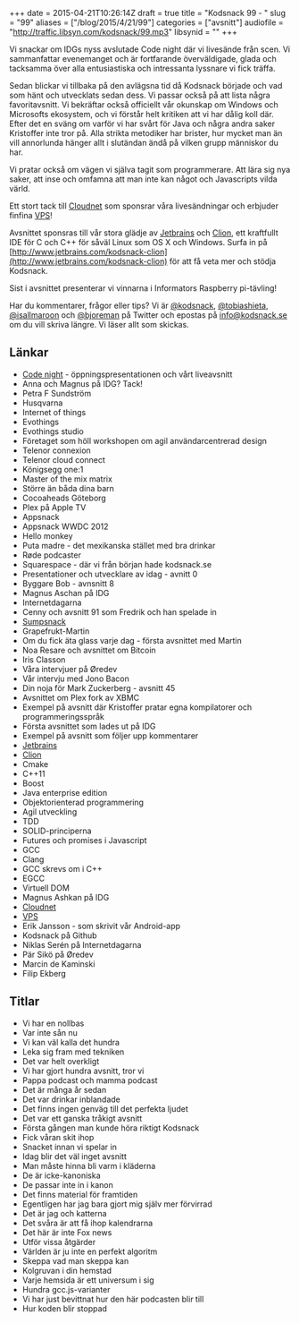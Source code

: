 +++
date = 2015-04-21T10:26:14Z
draft = true
title = "Kodsnack 99 - "
slug = "99"
aliases = ["/blog/2015/4/21/99"]
categories = ["avsnitt"]
audiofile = "http://traffic.libsyn.com/kodsnack/99.mp3"
libsynid = ""
+++

Vi snackar om IDGs nyss avslutade Code night där vi livesände från scen. Vi sammanfattar evenemanget och är fortfarande överväldigade, glada och tacksamma över alla entusiastiska och intressanta lyssnare vi fick träffa.

Sedan blickar vi tillbaka på den avlägsna tid då Kodsnack började och vad som hänt och utvecklats sedan dess. Vi passar också på att lista några favoritavsnitt. Vi bekräftar också officiellt vår okunskap om Windows och Microsofts ekosystem, och vi förstår helt kritiken att vi har dålig koll där. Efter det en sväng om varför vi har svårt för Java och några andra saker Kristoffer inte tror på. Alla strikta metodiker har brister, hur mycket man än vill annorlunda hänger allt i slutändan ändå på vilken grupp människor du har.

Vi pratar också om vägen vi själva tagit som programmerare. Att lära sig nya saker, att inse och omfamna att man inte kan något och Javascripts vilda värld.

Ett stort tack till [Cloudnet](http://www.cloudnet.se) som sponsrar våra livesändningar och erbjuder finfina  [VPS](http://en.wikipedia.org/wiki/Virtual_private_server)!

Avsnittet sponsras till vår stora glädje av [Jetbrains](http://www.jetbrains.com) och [Clion](http://www.jetbrains.com/kodsnack-clion), ett kraftfullt IDE för C och C++ för såväl Linux som OS X och Windows. Surfa in på [http://www.jetbrains.com/kodsnack-clion](http://www.jetbrains.com/kodsnack-clion) för att få veta mer och stödja Kodsnack.

Sist i avsnittet presenterar vi vinnarna i Informators Raspberry pi-tävling!

Har du kommentarer, frågor eller tips? Vi är [@kodsnack](https://www.twitter.com/kodsnack), [@tobiashieta](https://www.twitter.com/tobiashieta), [@isallmaroon](https://www.twitter.com/isallmaroon) och [@bjoreman](https://www.twitter.com/bjoreman) på Twitter och epostas på [info@kodsnack.se](mailto:info@kodsnack.se) om du vill skriva längre. Vi läser allt som skickas.

## Länkar ##
* [Code night](http://computersweden.idg.se/2.2683/1.621811/godbitarna-fran-code-night?queryText=code%20night) - öppningspresentationen och vårt liveavsnitt
* Anna och Magnus på IDG? Tack!
* Petra F Sundström
* Husqvarna
* Internet of things
* Evothings
* Evothings studio
* Företaget som höll workshopen om agil användarcentrerad design
* Telenor connexion
* Telenor cloud connect
* Königsegg one:1
* Master of the mix matrix
* Större än båda dina barn
* Cocoaheads Göteborg
* Plex på Apple TV
* Appsnack
* Appsnack WWDC 2012
* Hello monkey
* Puta madre - det mexikanska stället med bra drinkar
* Røde podcaster
* Squarespace - där vi från början hade kodsnack.se
* Presentationer och utvecklare av idag - avnitt 0
* Byggare Bob - avnsnitt 8
* Magnus Aschan på IDG
* Internetdagarna
* Cenny och avsnitt 91 som Fredrik och han spelade in
* [Sumpsnack](http://www.kodsnack.se/sumpsnack)
* Grapefrukt-Martin
* Om du fick äta glass varje dag - första avsnittet med Martin
* Noa Resare och avsnittet om Bitcoin
* Iris Classon
* Våra intervjuer på Øredev
* Vår intervju med Jono Bacon
* Din noja för Mark Zuckerberg - avsnitt 45
* Avsnittet om Plex fork av XBMC
* Exempel på avsnitt där Kristoffer pratar egna kompilatorer och programmeringsspråk
* Första avsnittet som lades ut på IDG
* Exempel på avsnitt som följer upp kommentarer
* [Jetbrains](http://www.jetbrains.com)
* [Clion](http://www.jetbrains.com/kodsnack-clion)
* Cmake
* C++11
* Boost
* Java enterprise edition
* Objektorienterad programmering
* Agil utveckling
* TDD
* SOLID-principerna
* Futures och promises i Javascript
* GCC
* Clang
* GCC skrevs om i C++
* EGCC
* Virtuell DOM
* Magnus Ashkan på IDG
* [Cloudnet](http://www.cloudnet.se)
* [VPS](http://en.wikipedia.org/wiki/Virtual_private_server)
* Erik Jansson - som skrivit vår Android-app
* Kodsnack på Github
* Niklas Serén på Internetdagarna
* Pär Sikö på Øredev
* Marcin de Kaminski
* Filip Ekberg

## Titlar ##
* Vi har en nollbas
* Var inte sån nu
* Vi kan väl kalla det hundra
* Leka sig fram med tekniken
* Det var helt overkligt
* Vi har gjort hundra avsnitt, tror vi
* Pappa podcast och mamma podcast
* Det är många år sedan
* Det var drinkar inblandade
* Det finns ingen genväg till det perfekta ljudet
* Det var ett ganska tråkigt avsnitt
* Första gången man kunde höra riktigt Kodsnack
* Fick våran skit ihop
* Snacket innan vi spelar in
* Idag blir det väl inget avsnitt
* Man måste hinna bli varm i kläderna
* De är icke-kanoniska
* De passar inte in i kanon
* Det finns material för framtiden
* Egentligen har jag bara gjort mig själv mer förvirrad
* Det är jag och katterna
* Det svåra är att få ihop kalendrarna
* Det här är inte Fox news
* Utför vissa åtgärder
* Världen är ju inte en perfekt algoritm
* Skeppa vad man skeppa kan
* Kolgruvan i din hemstad
* Varje hemsida är ett universum i sig
* Hundra gcc.js-varianter
* Vi har just bevittnat hur den här podcasten blir till
* Hur koden blir stoppad